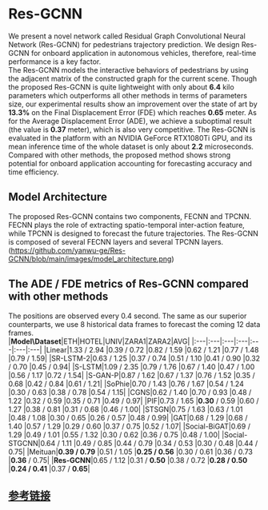 # Res-GCNN
We present a novel network called Residual Graph Convolutional Neural Network (Res-GCNN) for pedestrians trajectory prediction. We design Res-GCNN for onboard application in autonomous vehicles, therefore, real-time performance is a key factor.<br>
The Res-GCNN models the interactive behaviors of pedestrians by using the adjacent matrix of the constructed graph for the current scene. Though the proposed Res-GCNN is quite lightweight with only about **6.4** kilo parameters which outperforms all other methods in terms of parameters size, our experimental results show an improvement over the state of art by **13.3%** on the Final Displacement Error (FDE) which reaches **0.65** meter. As for the Average Displacement Error (ADE), we achieve a suboptimal result (the value is **0.37** meter), which is also very competitive. The Res-GCNN is evaluated in the platform with an NVIDIA GeForce RTX1080Ti GPU, and its mean inference time of the whole dataset is only about **2.2** microseconds. Compared with other methods, the proposed method shows strong potential for onboard application accounting for forecasting accuracy and time efficiency.

## Model Architecture
The proposed Res-GCNN contains two components, FECNN and TPCNN. FECNN plays the role of extracting spatio-temporal inter-action feature, while TPCNN is designed to forecast the future trajectories. The Res-GCNN is composed of several FECNN layers and several TPCNN layers.<br>
(https://github.com/yanwu-ge/Res-GCNN/blob/main/images/model_architecture.png)

## The ADE / FDE metrics of Res-GCNN compared with other methods
The positions are observed every 0.4 second. The same as our superior counterparts, we use 8 historical data frames to forecast the coming 12 data frames.<br>
|**Model\Dataset**|ETH|HOTEL|UNIV|ZARA1|ZARA2|AVG|
|:---|:---|:---|:---|:---|:---|:---|
|Linear|1.33 / 2.94 |0.39 / 0.72	|0.82 / 1.59	|0.62 / 1.21	|0.77 / 1.48	|0.79 / 1.59|
|SR-LSTM-2|0.63 / 1.25	|0.37 / 0.74	|0.51 / 1.10	|0.41 / 0.90	|0.32 / 0.70	|0.45 / 0.94|
|S-LSTM|1.09 / 2.35	|0.79 / 1.76	|0.67 / 1.40	|0.47 / 1.00	|0.56 / 1.17	|0.72 / 1.54|
|S-GAN-P|0.87 / 1.62	|0.67 / 1.37	|0.76 / 1.52	|0.35 / 0.68	|0.42 / 0.84	|0.61 / 1.21|
|SoPhie|0.70 / 1.43	|0.76 / 1.67	|0.54 / 1.24	|0.30 / 0.63	|0.38 / 0.78	|0.54 / 1.15|
|CGNS|0.62 / 1.40	|0.70 / 0.93	|0.48 / 1.22	|0.32 / 0.59	|0.35 / 0.71	|0.49 / 0.97|
|PIF|0.73 / 1.65	|**0.30** / 0.59	|0.60 / 1.27	|0.38 / 0.81	|0.31 / 0.68	|0.46 / 1.00|
|STSGN|0.75 / 1.63	|0.63 / 1.01	|0.48 / 1.08	|0.30 / 0.65	|0.26 / 0.57	|0.48 / 0.99|
|GAT|0.68 / 1.29	|0.68 / 1.40	|0.57 / 1.29	|0.29 / 0.60	|0.37 / 0.75	|0.52 / 1.07|
|Social-BiGAT|0.69 / 1.29	|0.49 / 1.01	|0.55 / 1.32	|0.30 / 0.62	|0.36 / 0.75	|0.48 / 1.00|
|Social-STGCNN|0.64 / 1.11	|0.49 / 0.85	|0.44 / 0.79	|0.34 / 0.53	|0.30 / 0.48	|0.44 / 0.75|
|Meituan|**0.39 / 0.79**	|0.51 / 1.05	|**0.25 / 0.56**	|0.30 / 0.61	|0.36 / 0.73	|**0.36** / 0.75|
|**Res-GCNN**|0.65 / 1.12	|0.31 / **0.50**	|0.38 / 0.72	|**0.28 / 0.50**	|**0.24 / 0.41**	|0.37 / **0.65**|

## [参考链接](https://blog.csdn.net/u012234115/article/details/41778701 "悬停显示")
